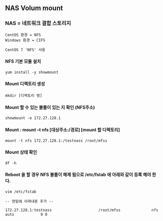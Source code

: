 ## NAS Volum mount

### NAS = 네트워크 결합 스토리지
```
CentOS 환경 = NFS
Windows 환경 = CIFS
```
```
CentOS 7 'NFS' 사용
```

#### NFS 기본 모듈 설치
```
yum install -y showmount
```

#### Mount 디렉토리 생성
```
mkdir [디렉토리 명]
```

#### Mount 할 수 있는 볼륨이 있는 지 확인 (NFS주소)
```
showmount -e 172.27.128.1
```

#### Mount : mount –t nfs [대상주소:/경로] [mount 할 디렉토리]
```
mount -t nfs 172.27.128.1:/testnass /root/mfss
```

#### Mount 상태 확인
```
df -h
```

#### Reboot 을 할 경우 NFS 볼륨이 해제 됨으로 /etc/fstab 에 아래와 같이 등록 해야 한다.
```
vim /etc/fstab

-- 맨밑에 아래내용 추가 --

172.27.128.1:testnass                     /root/mfss              nfs     auto            0 0
```